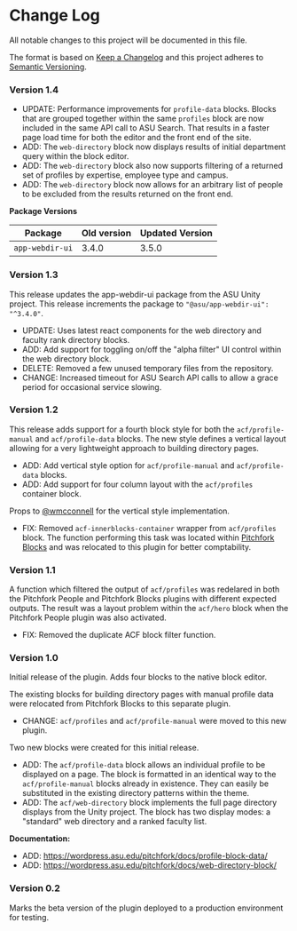# Change Log

All notable changes to this project will be documented in this file.

The format is based on [Keep a Changelog](http://keepachangelog.com/)
and this project adheres to [Semantic Versioning](http://semver.org/).

### Version 1.4

- UPDATE: Performance improvements for `profile-data` blocks. Blocks that are grouped together within the same `profiles` block are now included in the same API call to ASU Search. That results in a faster page load time for both the editor and the front end of the site.
- ADD: The `web-directory` block now displays results of initial department query within the block editor.
- ADD: The `web-directory` block also now supports filtering of a returned set of profiles by expertise, employee type and campus.
- ADD: The `web-directory` block now allows for an arbitrary list of people to be excluded from the results returned on the front end.

**Package Versions**

| Package         | Old version | Updated Version |
| --------------- | ----------- | --------------- |
| `app-webdir-ui` | 3.4.0       | 3.5.0           |

### Version 1.3

This release updates the app-webdir-ui package from the ASU Unity project. This release increments the package to `"@asu/app-webdir-ui": "^3.4.0"`.

- UPDATE: Uses latest react components for the web directory and faculty rank directory blocks.
- ADD: Add support for toggling on/off the "alpha filter" UI control within the web directory block.
- DELETE: Removed a few unused temporary files from the repository.
- CHANGE: Increased timeout for ASU Search API calls to allow a grace period for occasional service slowing.

### Version 1.2

This release adds support for a fourth block style for both the `acf/profile-manual` and `acf/profile-data` blocks. The new style defines a vertical layout allowing for a very lightweight approach to building directory pages.

- ADD: Add vertical style option for `acf/profile-manual` and `acf/profile-data` blocks.
- ADD: Add support for four column layout with the `acf/profiles` container block.

Props to [@wmcconnell](https://github.com/wmcconnell) for the vertical style implementation.

- FIX: Removed `acf-innerblocks-container` wrapper from `acf/profiles` block. The function performing this task was located within [Pitchfork Blocks](https://github.com/asuengineering/pitchfork-blocks) and was relocated to this plugin for better comptability.

### Version 1.1

A function which filtered the output of `acf/profiles` was redelared in both the Pitchfork People and Pitchfork Blocks plugins with different expected outputs. The result was a layout problem within the `acf/hero` block when the Pitchfork People plugin was also activated.

- FIX: Removed the duplicate ACF block filter function.

### Version 1.0

Initial release of the plugin. Adds four blocks to the native block editor.

The existing blocks for building directory pages with manual profile data were relocated from Pitchfork Blocks to this separate plugin.

- CHANGE: `acf/profiles` and `acf/profile-manual` were moved to this new plugin.

Two new blocks were created for this initial release.

- ADD: The `acf/profile-data` block allows an individual profile to be displayed on a page. The block is formatted in an identical way to the `acf/profile-manual` blocks already in existence. They can easily be substituted in the existing directory patterns within the theme.
- ADD: The `acf/web-directory` block implements the full page directory displays from the Unity project. The block has two display modes: a "standard" web directory and a ranked faculty list.

**Documentation:**

- ADD: https://wordpress.asu.edu/pitchfork/docs/profile-block-data/
- ADD: https://wordpress.asu.edu/pitchfork/docs/web-directory-block/

### Version 0.2

Marks the beta version of the plugin deployed to a production environment for testing.

